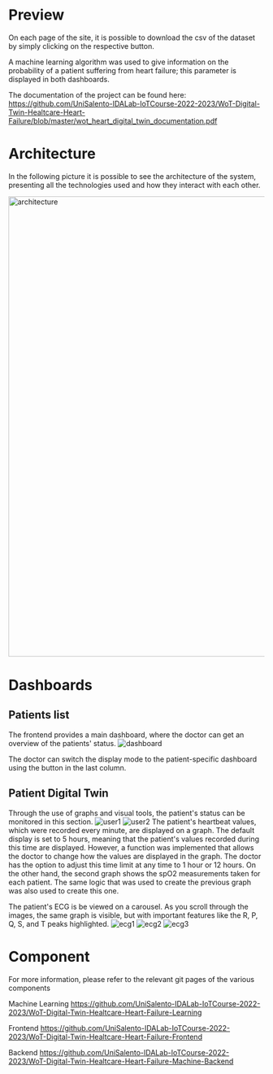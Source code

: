 # Preview
On each page of the site, it is possible to download the csv of the dataset by simply clicking on the respective button.

A machine learning algorithm was used to give information on the probability of a patient suffering from heart failure; this parameter is displayed in both dashboards.

The documentation of the project can be found here: https://github.com/UniSalento-IDALab-IoTCourse-2022-2023/WoT-Digital-Twin-Healtcare-Heart-Failure/blob/master/wot_heart_digital_twin_documentation.pdf
# Architecture
In the following picture it is possible to see the architecture of the system, presenting all the technologies used and how they interact with each other.

<img width="905" alt="architecture" src="https://github.com/UniSalento-IDALab-IoTCourse-2022-2023/WoT-Digital-Twin-Healtcare-Heart-Failure/assets/60972885/aa06970f-f223-4db7-9482-d7c862eda553">

# Dashboards
## Patients list
The frontend provides a main dashboard, where the doctor can get an overview of the patients' status.
![dashboard](https://github.com/UniSalento-IDALab-IoTCourse-2022-2023/WoT-Digital-Twin-Healtcare-Heart-Failure-Frontend/assets/60972885/4582c670-93b1-4a3a-9e60-5b07aea7ee16)

The doctor can switch the display mode to the patient-specific dashboard using the button in the last column.
## Patient Digital Twin
Through the use of graphs and visual tools, the patient's status can be monitored in this section.
![user1](https://github.com/UniSalento-IDALab-IoTCourse-2022-2023/WoT-Digital-Twin-Healtcare-Heart-Failure/assets/60972885/2904a339-7fa6-411e-a345-56071496dd82)
![user2](https://github.com/UniSalento-IDALab-IoTCourse-2022-2023/WoT-Digital-Twin-Healtcare-Heart-Failure/assets/60972885/59d3aa1d-ec40-440f-9419-8c4300694831)
The patient's heartbeat values, which were recorded every minute, are displayed on a graph. The default display is set to 5 hours, meaning that the patient's values recorded during this time are displayed. However, a function was implemented that allows the doctor to change how the values are displayed in the graph. The doctor has the option to adjust this time limit at any time to 1 hour or 12 hours.
On the other hand, the second graph shows the spO2 measurements taken for each patient. The same logic that was used to create the previous graph was also used to create this one. 


The patient's ECG is be viewed on a carousel. As you scroll through the images, the same graph is visible, but with important features like the R, P, Q, S, and T peaks highlighted.
![ecg1](https://github.com/UniSalento-IDALab-IoTCourse-2022-2023/WoT-Digital-Twin-Healtcare-Heart-Failure/assets/60972885/22943f8b-7542-48d2-be27-713502dad01d)
![ecg2](https://github.com/UniSalento-IDALab-IoTCourse-2022-2023/WoT-Digital-Twin-Healtcare-Heart-Failure/assets/60972885/69067771-1914-4274-8a25-73f1c081b500)
![ecg3](https://github.com/UniSalento-IDALab-IoTCourse-2022-2023/WoT-Digital-Twin-Healtcare-Heart-Failure/assets/60972885/cbf182d6-db3e-4040-84c5-521474021115)

# Component
For more information, please refer to the relevant git pages of the various components

Machine Learning https://github.com/UniSalento-IDALab-IoTCourse-2022-2023/WoT-Digital-Twin-Healtcare-Heart-Failure-Learning

Frontend https://github.com/UniSalento-IDALab-IoTCourse-2022-2023/WoT-Digital-Twin-Healtcare-Heart-Failure-Frontend

Backend https://github.com/UniSalento-IDALab-IoTCourse-2022-2023/WoT-Digital-Twin-Healtcare-Heart-Failure-Machine-Backend
